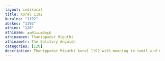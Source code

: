 ```yaml
---
layout: indikural
title: Kural 1192
kuralno: "1192"
abskno: "1192"
athino: "120"
athiname: தனிப்படர்மிகுதி
athinameen: Thanippadar Miguthi
athinametr: The Solitary Anguish
categories: [120]
description: Thanippadar Miguthi kural 1192 with meaning in tamil and english 
---
```


